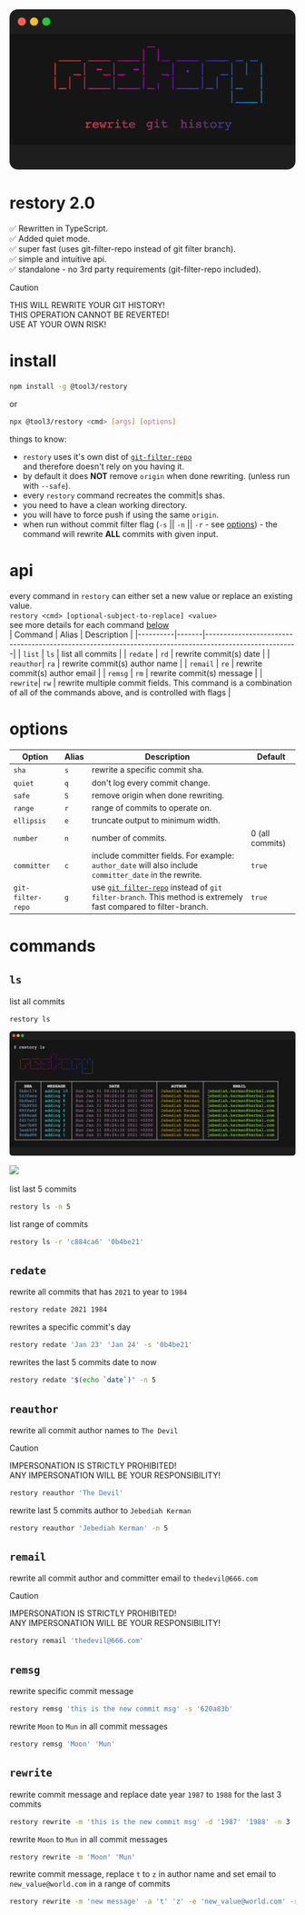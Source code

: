 <img src="./shellfies/logo.png" />

# restory 2.0

✅ Rewritten in TypeScript.  
✅ Added quiet mode.  
✅ super fast (uses git-filter-repo instead of git filter branch).  
✅ simple and intuitive api.  
✅ standalone - no 3rd party requirements (git-filter-repo included).

> [!CAUTION]
> THIS WILL REWRITE YOUR GIT HISTORY!  
> THIS OPERATION CANNOT BE REVERTED!  
> USE AT YOUR OWN RISK!

# install

```bash
npm install -g @tool3/restory
```

or

```bash
npx @tool3/restory <cmd> [args] [options]
```

things to know:

- `restory` uses it's own dist of [`git-filter-repo`](https://github.com/newren/git-filter-repo)  
  and therefore doesn't rely on you having it.
- by default it does **NOT** remove `origin` when done rewriting. (unless run with `--safe`).
- every `restory` command recreates the commit|s shas.
- you need to have a clean working directory.
- you will have to force push if using the same `origin`.
- when run without commit filter flag (`-s` || `-n` || `-r` - see [options](#options)) - the command will rewrite **ALL** commits with given input.

# api

every command in `restory` can either set a new value or replace an existing value.  
`restory <cmd> [optional-subject-to-replace] <value>`  
see more details for each command [below](#commands)  
| Command | Alias | Description |
|----------|-------|-------------------------------------------------------------------------------------------------------|
| `list` | `ls` | list all commits |
| `redate` | `rd` | rewrite commit(s) date |
| `reauthor`| `ra` | rewrite commit(s) author name |
| `remail` | `re` | rewrite commit(s) author email |
| `remsg` | `rm` | rewrite commit(s) message |
| `rewrite`| `rw` | rewrite multiple commit fields. This command is a combination of all of the commands above, and is controlled with flags |

# options

| Option            | Alias | Description                                                                                                                                                 | Default         |
| ----------------- | ----- | ----------------------------------------------------------------------------------------------------------------------------------------------------------- | --------------- |
| `sha`             | `s`   | rewrite a specific commit sha.                                                                                                                              |                 |
| `quiet`           | `q`   | don't log every commit change.                                                                                                                              |                 |
| `safe`            | `S`   | remove origin when done rewriting.                                                                                                                          |                 |
| `range`           | `r`   | range of commits to operate on.                                                                                                                             |                 |
| `ellipsis`        | `e`   | truncate output to minimum width.                                                                                                                           |                 |
| `number`          | `n`   | number of commits.                                                                                                                                          | 0 (all commits) |
| `committer`       | `c`   | include committer fields. For example: `author_date` will also include `committer_date` in the rewrite.                                                     | `true`          |
| `git-filter-repo` | `g`   | use [`git filter-repo`](https://github.com/newren/git-filter-repo) instead of `git filter-branch`. This method is extremely fast compared to filter-branch. | `true`          |

# commands

## `ls`

list all commits

```bash
restory ls
```

<img src="./shellfies/ls.png" />

[![](https://img.shields.io/static/v1?label=created%20with%20shellfie&message=📸&color=pink)](https://github.com/tool3/shellfie)

list last 5 commits

```bash
restory ls -n 5
```

list range of commits

```bash
restory ls -r 'c884ca6' '0b4be21'
```

## `redate`
rewrite all commits that has `2021` to year to `1984`

```bash
restory redate 2021 1984
```

rewrites a specific commit's day

```bash
restory redate 'Jan 23' 'Jan 24' -s '0b4be21'
```

rewrites the last 5 commits date to now

```bash
restory redate "$(echo `date`)" -n 5
```

## `reauthor`
rewrite all commit author names to `The Devil`
> [!CAUTION]
> IMPERSONATION IS STRICTLY PROHIBITED!  
> ANY IMPERSONATION WILL BE YOUR RESPONSIBILITY!  


```bash
restory reauthor 'The Devil'
```

rewrite last 5 commits author to `Jebediah Kerman`

```bash
restory reauthor 'Jebediah Kerman' -n 5
```

## `remail`
rewrite all commit author and committer email to `thedevil@666.com`
> [!CAUTION]
> IMPERSONATION IS STRICTLY PROHIBITED!  
> ANY IMPERSONATION WILL BE YOUR RESPONSIBILITY!  

```bash
restory remail 'thedevil@666.com'
```

## `remsg`

rewrite specific commit message

```bash
restory remsg 'this is the new commit msg' -s '620a83b'
```

rewrite `Moon` to `Mun` in all commit messages

```bash
restory remsg 'Moon' 'Mun'
```

## `rewrite`

rewrite commit message and replace date year `1987` to `1988` for the last 3 commits

```bash
restory rewrite -m 'this is the new commit msg' -d '1987' '1988' -n 3
```

rewrite `Moon` to `Mun` in all commit messages

```bash
restory rewrite -m 'Moon' 'Mun'
```

rewrite commit message, replace `t` to `z` in author name and set email to `new_value@world.com` in a range of commits

```bash
restory rewrite -m 'new message' -a 't' 'z' -e 'new_value@world.com' -r '8381e6a' '4110655'
```
